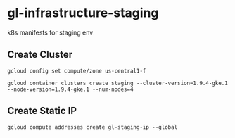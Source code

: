 # gl-infrastructure-staging
k8s manifests for staging env

## Create Cluster

`gcloud config set compute/zone us-central1-f`

`gcloud container clusters create staging --cluster-version=1.9.4-gke.1 --node-version=1.9.4-gke.1 --num-nodes=4`

## Create Static IP

`gcloud compute addresses create gl-staging-ip --global`
